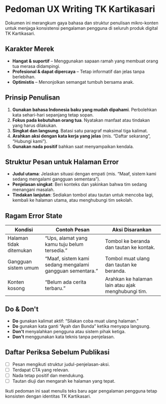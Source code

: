 # Pedoman UX Writing TK Kartikasari

Dokumen ini merangkum gaya bahasa dan struktur penulisan mikro-konten untuk menjaga konsistensi pengalaman pengguna di seluruh produk digital TK Kartikasari.

## Karakter Merek
- **Hangat & suportif** – Menggunakan sapaan ramah yang membuat orang tua merasa didampingi.
- **Profesional & dapat dipercaya** – Tetap informatif dan jelas tanpa berlebihan.
- **Optimistis** – Menonjolkan semangat tumbuh bersama anak.

## Prinsip Penulisan
1. **Gunakan bahasa Indonesia baku yang mudah dipahami**. Perbolehkan kata sehari-hari sepanjang tetap sopan.
2. **Fokus pada kebutuhan orang tua**. Nyatakan manfaat atau tindakan yang harus dilakukan.
3. **Singkat dan langsung**. Batasi satu paragraf maksimal tiga kalimat.
4. **Arahkan aksi dengan kata kerja yang jelas** (mis. “Daftar sekarang”, “Hubungi kami”).
5. **Gunakan nada positif** bahkan saat menyampaikan kendala.

## Struktur Pesan untuk Halaman Error
- **Judul utama**: Jelaskan situasi dengan empati (mis. “Maaf, sistem kami sedang mengalami gangguan sementara”).
- **Penjelasan singkat**: Beri konteks dan yakinkan bahwa tim sedang menangani masalah.
- **Tindakan lanjutan**: Sediakan tombol atau tautan untuk mencoba lagi, kembali ke halaman utama, atau menghubungi tim sekolah.

## Ragam Error State
| Kondisi | Contoh Pesan | Aksi Disarankan |
| --- | --- | --- |
| Halaman tidak ditemukan | “Ups, alamat yang kamu tuju belum tersedia.” | Tombol ke beranda dan tautan ke kontak. |
| Gangguan sistem umum | “Maaf, sistem kami sedang mengalami gangguan sementara.” | Tombol muat ulang dan tautan ke beranda. |
| Konten kosong | “Belum ada cerita terbaru.” | Arahkan ke halaman lain atau ajak menghubungi tim. |

## Do & Don't
- **Do** gunakan kalimat aktif: “Silakan coba muat ulang halaman.”
- **Do** gunakan kata ganti “Ayah dan Bunda” ketika menyapa langsung.
- **Don't** menyalahkan pengguna atau sistem pihak ketiga.
- **Don't** menggunakan kata teknis tanpa penjelasan.

## Daftar Periksa Sebelum Publikasi
- [ ] Pesan mengikuti struktur judul-penjelasan-aksi.
- [ ] Terdapat CTA yang relevan.
- [ ] Nada tetap positif dan mendukung.
- [ ] Tautan diuji dan mengarah ke halaman yang tepat.

Ikuti pedoman ini saat menulis teks baru agar pengalaman pengguna tetap konsisten dengan identitas TK Kartikasari.
